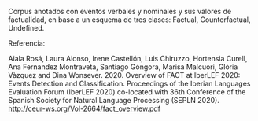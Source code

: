
Corpus anotados con eventos verbales y nominales y sus valores de factualidad, en base a un esquema de tres clases: Factual, Counterfactual, Undefined.

Referencia:

Aiala Rosá, Laura Alonso, Irene Castellón, Luis Chiruzzo, Hortensia Curell, Ana Fernandez Montraveta, Santiago Góngora, Marisa Malcuori, Glòria Vàzquez and
Dina Wonsever. 2020. Overview of FACT at IberLEF 2020: Events Detection and Classification. Proceedings of the Iberian Languages Evaluation Forum (IberLEF 2020)
co-located with 36th Conference of the Spanish Society for Natural Language Processing (SEPLN 2020). http://ceur-ws.org/Vol-2664/fact_overview.pdf


